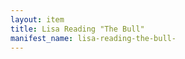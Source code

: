 ```yaml
---
layout: item
title: Lisa Reading "The Bull"
manifest_name: lisa-reading-the-bull-
---
```

<!-- Add an essay or interpretive material below this line,
using HTML or markdown.  Do not modify this file above this line -->
